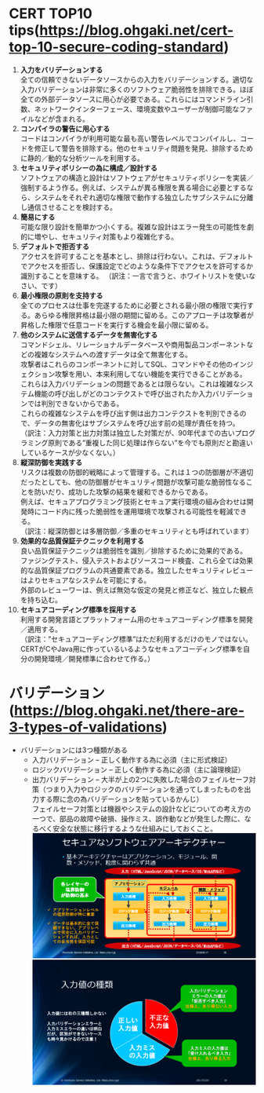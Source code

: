 # CERT TOP10 tips(https://blog.ohgaki.net/cert-top-10-secure-coding-standard)
1. **入力をバリデーションする**<br>全ての信頼できないデータソースからの入力をバリデーションする。適切な入力バリデーションは非常に多くのソフトウェア脆弱性を排除できる。ほぼ全ての外部データソースに用心が必要である。これらにはコマンドライン引数、ネットワークインターフェース、環境変数やユーザーが制御可能なファイルなどが含まれる。
2. **コンパイラの警告に用心する**<br>コードはコンパイラが利用可能な最も高い警告レベルでコンパイルし、コードを修正して警告を排除する。他のセキュリティ問題を発見、排除するために静的／動的な分析ツールを利用する。
3. **セキュリティポリシーの為に構成／設計する**<br>ソフトウェアの構造と設計はソフトウェアがセキュリティポリシーを実装／強制するよう作る。例えば、システムが異る権限を異る場合に必要とするなら、システムをそれぞれ適切な権限で動作する独立したサブシステムに分離し通信させることを検討する。
4. **簡易にする**<br>可能な限り設計を簡単かつ小くする。複雑な設計はエラー発生の可能性を劇的に増やし、セキュリティ対策もより複雑化する。
5. **デフォルトで拒否する**<br>アクセスを許可することを基本とし、排除は行わない。これは、デフォルトでアクセスを拒否し、保護設定でどのような条件下でアクセスを許可するか識別することを意味する。
   （訳注：一言で言うと、ホワイトリストを使いなさい、です）
6. **最小権限の原則を支持する**<br>全てのプロセスは仕事を完遂するために必要とされる最小限の権限で実行する。あらゆる権限昇格は最小限の期間に留める。このアプローチは攻撃者が昇格した権限で任意コードを実行する機会を最小限に留める。
7. **他のシステムに送信するデータを無害化する**<br>コマンドシェル、リレーショナルデータベースや商用製品コンポーネントなどの複雑なシステムへの渡すデータは全て無害化する。<br>攻撃者はこれらのコンポーネントに対してSQL、コマンドやその他のインジェクション攻撃を用い、本来利用してない機能を実行できることがある。<br>これらは入力バリデーションの問題であるとは限らない。これは複雑なシステム機能の呼び出しがどのコンテクストで呼び出されたか入力バリデーションでは判別できないからである。<br>これらの複雑なシステムを呼び出す側は出力コンテクストを判別できるので、データの無害化はサブシステムを呼び出す前の処理が責任を持つ。<br>
   （訳注：入力対策と出力対策は独立した対策だが、90年代までの古いプログラミング原則である”重複した同じ処理は作らない”を今でも原則だと勘違いしているケースが少なくない。）
8. **縦深防御を実践する**<br>リスクは複数の防御的戦略によって管理する。これは１つの防御層が不適切だったとしても、他の防御層がセキュリティ問題が攻撃可能な脆弱性なることを防いだり、成功した攻撃の結果を緩和できるからである。<br>例えば、セキュアプログラミング技術とセキュア実行環境の組み合わせは開発時にコード内に残った脆弱性を運用環境で攻撃される可能性を軽減できる。
  <br>（訳注：縦深防御とは多層防御／多重のセキュリティとも呼ばれています）
9. **効果的な品質保証テクニックを利用する**<br>良い品質保証テクニックは脆弱性を識別／排除するために効果的である。<br>ファジングテスト、侵入テストおよびソースコード検査、これら全ては効果的な品質保証プログラムの共通要素である。独立したセキュリティレビューはよりセキュアなシステムを可能にする。<br>外部のレビューワーは、例えば無効な仮定の発見と修正など、独立した観点を持ち込む。
10. **セキュアコーディング標準を採用する**<br>利用する開発言語とプラットフォーム用のセキュアコーディング標準を開発／適用する。<br>
    （訳注：”セキュアコーディング標準”はただ利用するだけのモノではない。CERTがCやJava用に作っているいるようなセキュアコーディング標準を自分の開発環境／開発標準に合わせて作る。）



# バリデーション(https://blog.ohgaki.net/there-are-3-types-of-validations)
* バリデーションには3つ種類がある
  * 入力バリデーション – 正しく動作する為に必須（主に形式検証） 
  * ロジックバリデーション – 正しく動作する為に必須（主に論理検証） 
  * 出力バリデーション –  大半が上の2つに失敗した場合のフェイルセーフ対策（つまり入力やロジックのバリデーションを通ってしまったものを出力する際に念の為バリデーションを貼っているかんじ）
  <br> フェイルセーフ対策とは機器やシステムの設計などについての考え方の一つで、部品の故障や破損、操作ミス、誤作動などが発生した際に、なるべく安全な状態に移行するような仕組みにしておくこと。<br>
  ![img.png](img.png)
  <br>![img_1.png](img_1.png)